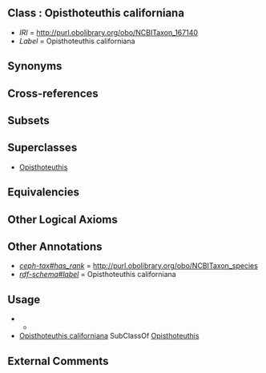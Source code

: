 
## Class : Opisthoteuthis californiana

 * *IRI* = http://purl.obolibrary.org/obo/NCBITaxon_167140
 * *Label* = Opisthoteuthis californiana

## Synonyms


## Cross-references


## Subsets


## Superclasses

 * [Opisthoteuthis](../../NCBITaxon/59/NCBITaxon_102659.md)

## Equivalencies


## Other Logical Axioms


## Other Annotations

 * *[ceph-tax#has_rank](../../ceph-tax#has/nk/ceph-tax#has_rank.md)* = http://purl.obolibrary.org/obo/NCBITaxon_species
 * *[rdf-schema#label](../../el/rdf-schema#label.md)* = Opisthoteuthis californiana

## Usage

 * -
 * [Opisthoteuthis californiana](../../NCBITaxon/40/NCBITaxon_167140.md) SubClassOf [Opisthoteuthis](../../NCBITaxon/59/NCBITaxon_102659.md)

## External Comments

